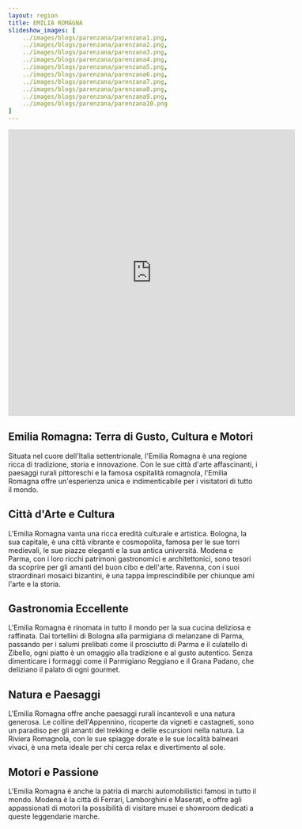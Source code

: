 ```yaml
---
layout: region
title: EMILIA ROMAGNA
slideshow_images: [
    ../images/blogs/parenzana/parenzana1.png,
    ../images/blogs/parenzana/parenzana2.png,
    ../images/blogs/parenzana/parenzana3.png,
    ../images/blogs/parenzana/parenzana4.png,
    ../images/blogs/parenzana/parenzana5.png,
    ../images/blogs/parenzana/parenzana6.png,
    ../images/blogs/parenzana/parenzana7.png,
    ../images/blogs/parenzana/parenzana8.png,
    ../images/blogs/parenzana/parenzana9.png,
    ../images/blogs/parenzana/parenzana10.png
]
---
```


<div class="maps-container">
    <iframe src="https://www.komoot.com/it-it/collection/2779478/embed" width="580" height="580" frameborder="0" scrolling="no"></iframe>
</div>

## Emilia Romagna: Terra di Gusto, Cultura e Motori

Situata nel cuore dell'Italia settentrionale, l'Emilia Romagna è una regione ricca di tradizione, storia e innovazione. Con le sue città d'arte affascinanti, i paesaggi rurali pittoreschi e la famosa ospitalità romagnola, l'Emilia Romagna offre un'esperienza unica e indimenticabile per i visitatori di tutto il mondo.

## Città d'Arte e Cultura

L'Emilia Romagna vanta una ricca eredità culturale e artistica. Bologna, la sua capitale, è una città vibrante e cosmopolita, famosa per le sue torri medievali, le sue piazze eleganti e la sua antica università. Modena e Parma, con i loro ricchi patrimoni gastronomici e architettonici, sono tesori da scoprire per gli amanti del buon cibo e dell'arte. Ravenna, con i suoi straordinari mosaici bizantini, è una tappa imprescindibile per chiunque ami l'arte e la storia.

## Gastronomia Eccellente

L'Emilia Romagna è rinomata in tutto il mondo per la sua cucina deliziosa e raffinata. Dai tortellini di Bologna alla parmigiana di melanzane di Parma, passando per i salumi prelibati come il prosciutto di Parma e il culatello di Zibello, ogni piatto è un omaggio alla tradizione e al gusto autentico. Senza dimenticare i formaggi come il Parmigiano Reggiano e il Grana Padano, che deliziano il palato di ogni gourmet.

## Natura e Paesaggi

L'Emilia Romagna offre anche paesaggi rurali incantevoli e una natura generosa. Le colline dell'Appennino, ricoperte da vigneti e castagneti, sono un paradiso per gli amanti del trekking e delle escursioni nella natura. La Riviera Romagnola, con le sue spiagge dorate e le sue località balneari vivaci, è una meta ideale per chi cerca relax e divertimento al sole.

## Motori e Passione

L'Emilia Romagna è anche la patria di marchi automobilistici famosi in tutto il mondo. Modena è la città di Ferrari, Lamborghini e Maserati, e offre agli appassionati di motori la possibilità di visitare musei e showroom dedicati a queste leggendarie marche.
